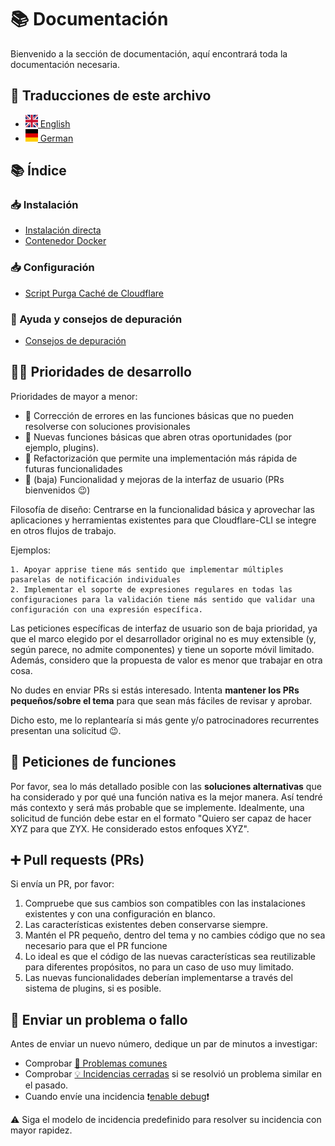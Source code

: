 # 📚 Documentación

Bienvenido a la sección de documentación, aquí encontrará toda la documentación necesaria.

## 🏴 Traducciones de este archivo

* <a href="README.md">
   <img src="https://github.com/lipis/flag-icons/blob/main/flags/4x3/gb.svg" alt="README.md" style="height: 20px !important;width: 20px !important;"> English
  </a> 

* <a href="README_DE.md">
   <img src="https://github.com/lipis/flag-icons/blob/main/flags/4x3/de.svg" alt="README_DE.md" style="height: 20px !important;width: 20px !important;"> German
  </a> 

## 📚 Índice

### 📥 Instalación

- [Instalación directa](/docs/DIRECT_INSTALLATION.md)
- [Contenedor Docker](/docs/DOCKER_INSTALLATION.md)

### 📥 Configuración

- [Script Purga Caché de Cloudflare](/docs/Purge-Cloudflare-Cache.md)

### 🐛 Ayuda y consejos de depuración

- [Consejos de depuración](/docs/DEBUG_TIPS.md)

## 👨‍💻 Prioridades de desarrollo

Prioridades de mayor a menor:

* 🔼 Corrección de errores en las funciones básicas que no pueden resolverse con soluciones provisionales
* 🔵 Nuevas funciones básicas que abren otras oportunidades (por ejemplo, plugins). 
* 🔵 Refactorización que permite una implementación más rápida de futuras funcionalidades
* 🔽 (baja) Funcionalidad y mejoras de la interfaz de usuario (PRs bienvenidos 😉)

Filosofía de diseño: Centrarse en la funcionalidad básica y aprovechar las aplicaciones y herramientas existentes para que Cloudflare-CLI se integre en otros flujos de trabajo. 

Ejemplos:

    1. Apoyar apprise tiene más sentido que implementar múltiples pasarelas de notificación individuales
    2. Implementar el soporte de expresiones regulares en todas las configuraciones para la validación tiene más sentido que validar una configuración con una expresión específica. 

Las peticiones específicas de interfaz de usuario son de baja prioridad, ya que el marco elegido por el desarrollador original no es muy extensible (y, según parece, no admite componentes) y tiene un soporte móvil limitado. Además, considero que la propuesta de valor es menor que trabajar en otra cosa.

No dudes en enviar PRs si estás interesado. Intenta **mantener los PRs pequeños/sobre el tema** para que sean más fáciles de revisar y aprobar. 

Dicho esto, me lo replantearía si más gente y/o patrocinadores recurrentes presentan una solicitud 😉.

## 🙏 Peticiones de funciones

Por favor, sea lo más detallado posible con las **soluciones alternativas** que ha considerado y por qué una función nativa es la mejor manera. Así tendré más contexto y será más probable que se implemente. Idealmente, una solicitud de función debe estar en el formato "Quiero ser capaz de hacer XYZ para que ZYX. He considerado estos enfoques XYZ".

## ➕ Pull requests (PRs)

Si envía un PR, por favor:

1. Compruebe que sus cambios son compatibles con las instalaciones existentes y con una configuración en blanco. 
2. Las características existentes deben conservarse siempre. 
3. Mantén el PR pequeño, dentro del tema y no cambies código que no sea necesario para que el PR funcione
4. Lo ideal es que el código de las nuevas características sea reutilizable para diferentes propósitos, no para un caso de uso muy limitado.
5. Las nuevas funcionalidades deberían implementarse a través del sistema de plugins, si es posible.

## 🐛 Enviar un problema o fallo

Antes de enviar un nuevo número, dedique un par de minutos a investigar:

* Comprobar [🛑 Problemas comunes](/docs/dockerfiles#-common-issues) 
* Comprobar [💡 Incidencias cerradas](https://github.com/cvc90/Cloudflare-CLI/issues?q=is%3Aissue+is%3Aclosed) si se resolvió un problema similar en el pasado.
* Cuando envíe una incidencia ❗[enable debug](/docs/DEBUG_TIPS.md)❗

⚠ Siga el modelo de incidencia predefinido para resolver su incidencia con mayor rapidez.
